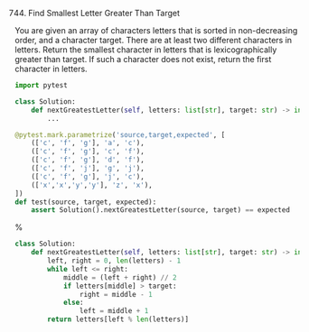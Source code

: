 744. Find Smallest Letter Greater Than Target

You are given an array of characters letters that is sorted in non-decreasing order, and a character target. There are at least two different characters in letters.
Return the smallest character in letters that is lexicographically greater than target. If such a character does not exist, return the first character in letters.

```python
import pytest

class Solution:
    def nextGreatestLetter(self, letters: list[str], target: str) -> int:
        ...

@pytest.mark.parametrize('source,target,expected', [
    (['c', 'f', 'g'], 'a', 'c'),
    (['c', 'f', 'g'], 'c', 'f'),
    (['c', 'f', 'g'], 'd', 'f'),
    (['c', 'f', 'j'], 'g', 'j'),
    (['c', 'f', 'g'], 'j', 'c'),
    (['x','x','y','y'], 'z', 'x'),
])
def test(source, target, expected):
    assert Solution().nextGreatestLetter(source, target) == expected
```

%

```python
class Solution:
    def nextGreatestLetter(self, letters: list[str], target: str) -> int:
        left, right = 0, len(letters) - 1
        while left <= right:
            middle = (left + right) // 2
            if letters[middle] > target:
                right = middle - 1
            else:
                left = middle + 1
        return letters[left % len(letters)]
```
